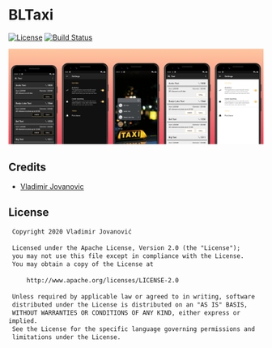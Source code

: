 # BLTaxi

[![License](https://img.shields.io/badge/License-Apache%202.0-blue.svg)](https://github.com/VladimirWrites/BLTaxi/blob/master/LICENSE)
[![Build Status](https://app.bitrise.io/app/b8b8722ee9645ad8/status.svg?token=7MWRGcMRCjH4Ivzp9xeBCw)](https://app.bitrise.io/app/b8b8722ee9645ad8)

![](remote_data/assets/banner.png)

Credits
-------

+ [Vladimir Jovanovic](https://github.com/VladimirWrites)

License
-------

     Copyright 2020 Vladimir Jovanović

     Licensed under the Apache License, Version 2.0 (the "License");
     you may not use this file except in compliance with the License.
     You may obtain a copy of the License at

         http://www.apache.org/licenses/LICENSE-2.0

     Unless required by applicable law or agreed to in writing, software
     distributed under the License is distributed on an "AS IS" BASIS,
     WITHOUT WARRANTIES OR CONDITIONS OF ANY KIND, either express or implied.
     See the License for the specific language governing permissions and
     limitations under the License.

